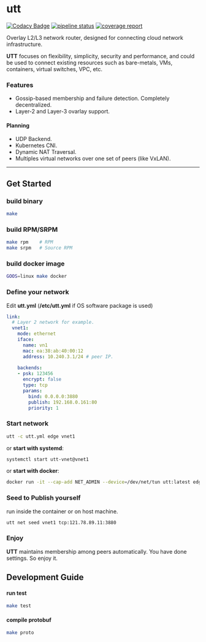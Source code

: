 # utt

[![Codacy Badge](https://api.codacy.com/project/badge/Grade/e559940e5ce54011ad035c9f5f007c3d)](https://www.codacy.com/manual/Sunmxt/utt?utm_source=github.com&amp;utm_medium=referral&amp;utm_content=Sunmxt/utt&amp;utm_campaign=Badge_Grade) [![pipeline status](https://git.uestc.cn/Sunmxt/utt/badges/master/pipeline.svg)](https://git.uestc.cn/Sunmxt/utt/commits/master) [![coverage report](https://git.uestc.cn/Sunmxt/utt/badges/master/coverage.svg)](https://git.uestc.cn/Sunmxt/utt/commits/master)

Overlay L2/L3 network router, designed for connecting cloud network infrastructure.

**UTT** focuses on flexibility, simplicity, security and performance, and could be used to connect existing resources such as bare-metals, VMs, containers, virtual switches, VPC, etc.



### Features

- Gossip-based membership and failure detection. Completely decentralized.
- Layer-2 and Layer-3 ovarlay support.

#### Planning

- UDP Backend.
- Kubernetes CNI.
- Dynamic NAT Traversal.
- Multiples virtual networks over one set of peers (like VxLAN).

---

## Get Started

### build binary

```bash
make
```

### build RPM/SRPM

```bash
make rpm    # RPM
make srpm   # Source RPM
```

### build docker image

```bash
GOOS=linux make docker
```



### Define your network

Edit **utt.yml** (**/etc/utt.yml** if OS software package is used)

```yaml
link:
  # Layer 2 network for example.
  vnet1:
    mode: ethernet
    iface:
      name: vn1
      mac: ea:38:ab:40:00:12
      address: 10.240.3.1/24 # peer IP.
      
    backends:
    - psk: 123456
      encrypt: false
      type: tcp
      params:
        bind: 0.0.0.0:3880
        publish: 192.168.0.161:80
        priority: 1
```

### Start network

```bash
utt -c utt.yml edge vnet1
```

or **start with systemd**:

```bash
systemctl start utt-vnet@vnet1
```

or **start with docker**:

```bash
docker run -it --cap-add NET_ADMIN --device=/dev/net/tun utt:latest edge vnet1
```

### Seed to Publish yourself

run inside the container or on host machine.

```bash
utt net seed vnet1 tcp:121.78.89.11:3880
```

### Enjoy

**UTT** maintains membership among peers automatically. You have done settings. So enjoy it.



## Development Guide

#### run test

```bash
make test
```

#### compile protobuf

```bash
make proto
```

